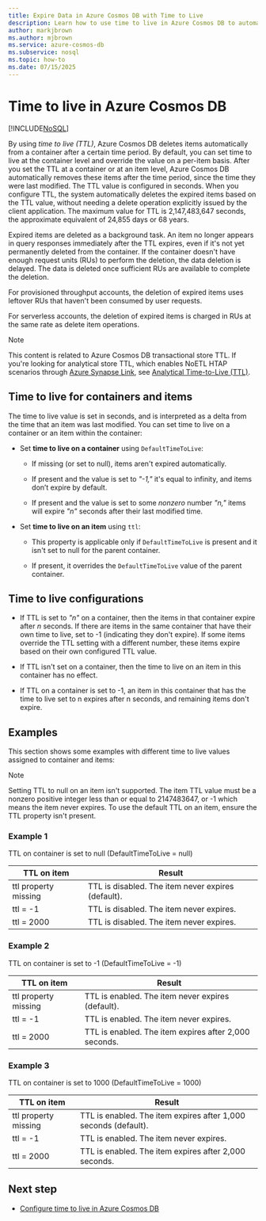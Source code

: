 ```yaml
---
title: Expire Data in Azure Cosmos DB with Time to Live
description: Learn how to use time to live in Azure Cosmos DB to automatically purge documents from the system after a period of time.
author: markjbrown
ms.author: mjbrown
ms.service: azure-cosmos-db
ms.subservice: nosql
ms.topic: how-to
ms.date: 07/15/2025
---
```


# Time to live in Azure Cosmos DB

[!INCLUDE[NoSQL](../includes/appliesto-nosql.md)]

By using *time to live (TTL)*, Azure Cosmos DB deletes items automatically from a container after a certain time period. By default, you can set time to live at the container level and override the value on a per-item basis. After you set the TTL at a container or at an item level, Azure Cosmos DB automatically removes these items after the time period, since the time they were last modified. The TTL value is configured in seconds. When you configure TTL, the system automatically deletes the expired items based on the TTL value, without needing a delete operation explicitly issued by the client application. The maximum value for TTL is 2,147,483,647 seconds, the approximate equivalent of 24,855 days or 68 years.

Expired items are deleted as a background task. An item no longer appears in query responses immediately after the TTL expires, even if it's not yet permanently deleted from the container. If the container doesn't have enough request units (RUs) to perform the deletion, the data deletion is delayed. The data is deleted once sufficient RUs are available to complete the deletion.

For provisioned throughput accounts, the deletion of expired items uses leftover RUs that haven't been consumed by user requests.

For serverless accounts, the deletion of expired items is charged in RUs at the same rate as delete item operations.

> [!NOTE]
> This content is related to Azure Cosmos DB transactional store TTL. If you're looking for analytical store TTL, which enables NoETL HTAP scenarios through [Azure Synapse Link](../synapse-link.md), see [Analytical Time-to-Live (TTL)](../analytical-store-introduction.md#analytical-ttl).

## Time to live for containers and items

The time to live value is set in seconds, and is interpreted as a delta from the time that an item was last modified. You can set time to live on a container or an item within the container:

- Set **time to live on a container** using `DefaultTimeToLive`:

  - If missing (or set to null), items aren't expired automatically.

  - If present and the value is set to *"-1,"* it's equal to infinity, and items don’t expire by default.

  - If present and the value is set to some *nonzero* number *"n,"* items will expire *"n"* seconds after their last modified time.

- Set **time to live on an item** using `ttl`:

  - This property is applicable only if `DefaultTimeToLive` is present and it isn't set to null for the parent container.

  - If present, it overrides the `DefaultTimeToLive` value of the parent container.

## Time to live configurations

- If TTL is set to *"n"* on a container, then the items in that container expire after *n* seconds. If there are items in the same container that have their own time to live, set to -1 (indicating they don't expire). If some items override the TTL setting with a different number, these items expire based on their own configured TTL value.

- If TTL isn't set on a container, then the time to live on an item in this container has no effect.

- If TTL on a container is set to -1, an item in this container that has the time to live set to n expires after n seconds, and remaining items don't expire.

## Examples

This section shows some examples with different time to live values assigned to container and items:

> [!NOTE]
> Setting TTL to null on an item isn't supported. The item TTL value must be a nonzero positive integer less than or equal to 2147483647, or -1 which means the item never expires. To use the default TTL on an item, ensure the TTL property isn't present.

### Example 1

TTL on container is set to null (DefaultTimeToLive = null)

|TTL on item| Result|
|---|---|
|ttl property missing |TTL is disabled. The item never expires (default).|
|ttl = -1|TTL is disabled. The item never expires.|
|ttl = 2000|TTL is disabled. The item never expires.|

### Example 2

TTL on container is set to -1 (DefaultTimeToLive = -1)

|TTL on item| Result|
|---|---|
|ttl property missing |TTL is enabled. The item never expires (default).|
|ttl = -1|TTL is enabled. The item never expires.|
|ttl = 2000|TTL is enabled. The item expires after 2,000 seconds.|

### Example 3

TTL on container is set to 1000 (DefaultTimeToLive = 1000)

|TTL on item| Result|
|---|---|
|ttl property missing |TTL is enabled. The item expires after 1,000 seconds (default).|
|ttl = -1|TTL is enabled. The item never expires.|
|ttl = 2000|TTL is enabled. The item expires after 2,000 seconds.|

## Next step

- [Configure time to live in Azure Cosmos DB](how-to-time-to-live.md)
